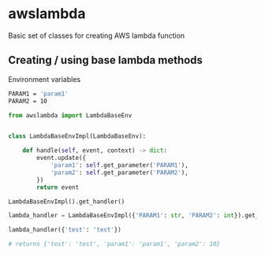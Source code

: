 # awslambda
Basic set of classes for creating AWS lambda function


## Creating / using base lambda methods

Environment variables

```bash
PARAM1 = 'param1'
PARAM2 = 10
```

```python
from awslambda import LambdaBaseEnv


class LambdaBaseEnvImpl(LambdaBaseEnv):

    def handle(self, event, context) -> dict:
        event.update({
            'param1': self.get_parameter('PARAM1'),
            'param2': self.get_parameter('PARAM2'),
        })
        return event

LambdaBaseEnvImpl().get_handler()

lambda_handler = LambdaBaseEnvImpl({'PARAM1': str, 'PARAM2': int}).get_handler()

lambda_handler({'test': 'test'})

# returns {'test': 'test', 'param1': 'param1', 'param2': 10}
```
